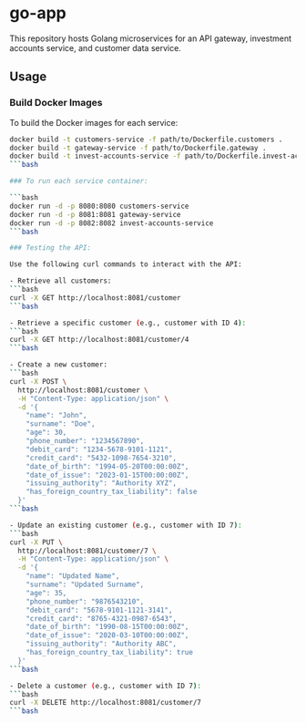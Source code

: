 # go-app

This repository hosts Golang microservices for an API gateway, investment accounts service, and customer data service.

## Usage

### Build Docker Images

To build the Docker images for each service:

```bash
docker build -t customers-service -f path/to/Dockerfile.customers .
docker build -t gateway-service -f path/to/Dockerfile.gateway .
docker build -t invest-accounts-service -f path/to/Dockerfile.invest-accounts .
```bash

### To run each service container:

```bash
docker run -d -p 8080:8080 customers-service
docker run -d -p 8081:8081 gateway-service
docker run -d -p 8082:8082 invest-accounts-service
```bash

### Testing the API:

Use the following curl commands to interact with the API:

- Retrieve all customers:
```bash
curl -X GET http://localhost:8081/customer
```bash

- Retrieve a specific customer (e.g., customer with ID 4):
```bash
curl -X GET http://localhost:8081/customer/4
```bash

- Create a new customer:
```bash
curl -X POST \
  http://localhost:8081/customer \
  -H "Content-Type: application/json" \
  -d '{
    "name": "John",
    "surname": "Doe",
    "age": 30,
    "phone_number": "1234567890",
    "debit_card": "1234-5678-9101-1121",
    "credit_card": "5432-1098-7654-3210",
    "date_of_birth": "1994-05-20T00:00:00Z",
    "date_of_issue": "2023-01-15T00:00:00Z",
    "issuing_authority": "Authority XYZ",
    "has_foreign_country_tax_liability": false
  }'
```bash

- Update an existing customer (e.g., customer with ID 7):
```bash
curl -X PUT \
  http://localhost:8081/customer/7 \
  -H "Content-Type: application/json" \
  -d '{
    "name": "Updated Name",
    "surname": "Updated Surname",
    "age": 35,
    "phone_number": "9876543210",
    "debit_card": "5678-9101-1121-3141",
    "credit_card": "8765-4321-0987-6543",
    "date_of_birth": "1990-08-15T00:00:00Z",
    "date_of_issue": "2020-03-10T00:00:00Z",
    "issuing_authority": "Authority ABC",
    "has_foreign_country_tax_liability": true
  }'
```bash

- Delete a customer (e.g., customer with ID 7):
```bash
curl -X DELETE http://localhost:8081/customer/7
```bash
